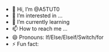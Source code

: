 - 👋 Hi, I’m @A5TUT0
- 👀 I’m interested in ...
- 🌱 I’m currently learning 
- 📫 How to reach me ...
- 😄 Pronouns: If/Else/Elseif/Switch/for
- ⚡ Fun fact: 

<!---
A5TUT0/A5TUT0 is a ✨ special ✨ repository because its `README.md` (this file) appears on your GitHub profile.
You can click the Preview link to take a look at your changes.
--->

